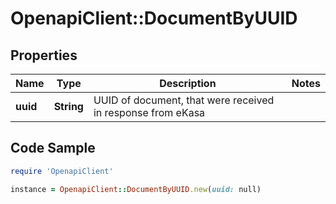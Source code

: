 # OpenapiClient::DocumentByUUID

## Properties

Name | Type | Description | Notes
------------ | ------------- | ------------- | -------------
**uuid** | **String** | UUID of document, that were received in response from eKasa | 

## Code Sample

```ruby
require 'OpenapiClient'

instance = OpenapiClient::DocumentByUUID.new(uuid: null)
```


